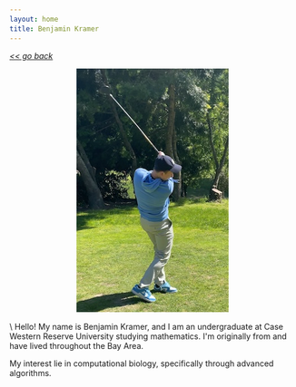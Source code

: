 ```yaml
---
layout: home
title: Benjamin Kramer
---
```

[*<< go back*](index.md)

<p align="center">
  <img width="268" height="430" src="assets/images/golf.jpg">
</p>
\
Hello! My name is Benjamin Kramer, and I am an undergraduate at Case Western Reserve University studying mathematics. I'm originally from and have lived throughout the Bay Area. 

My interest lie in computational biology, specifically through advanced algorithms. 

